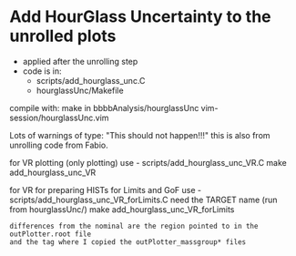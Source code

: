 # Add HourGlass Uncertainty to the unrolled plots

- applied after the unrolling step
- code is in:
    - scripts/add_hourglass_unc.C
    - hourglassUnc/Makefile

compile with: make
in bbbbAnalysis/hourglassUnc
vim-session/hourglassUnc.vim

Lots of warnings of type:
"This should not happen!!!"
this is also from unrolling code from Fabio.


for VR plotting (only plotting)
    use
    - scripts/add_hourglass_unc_VR.C
    make add_hourglass_unc_VR

for VR for preparing HISTs for Limits and GoF
    use
    - scripts/add_hourglass_unc_VR_forLimits.C
    need the TARGET name (run from hourglassUnc/)
    make add_hourglass_unc_VR_forLimits

    differences from the nominal are the region pointed to in the outPlotter.root file
    and the tag where I copied the outPlotter_massgroup* files
